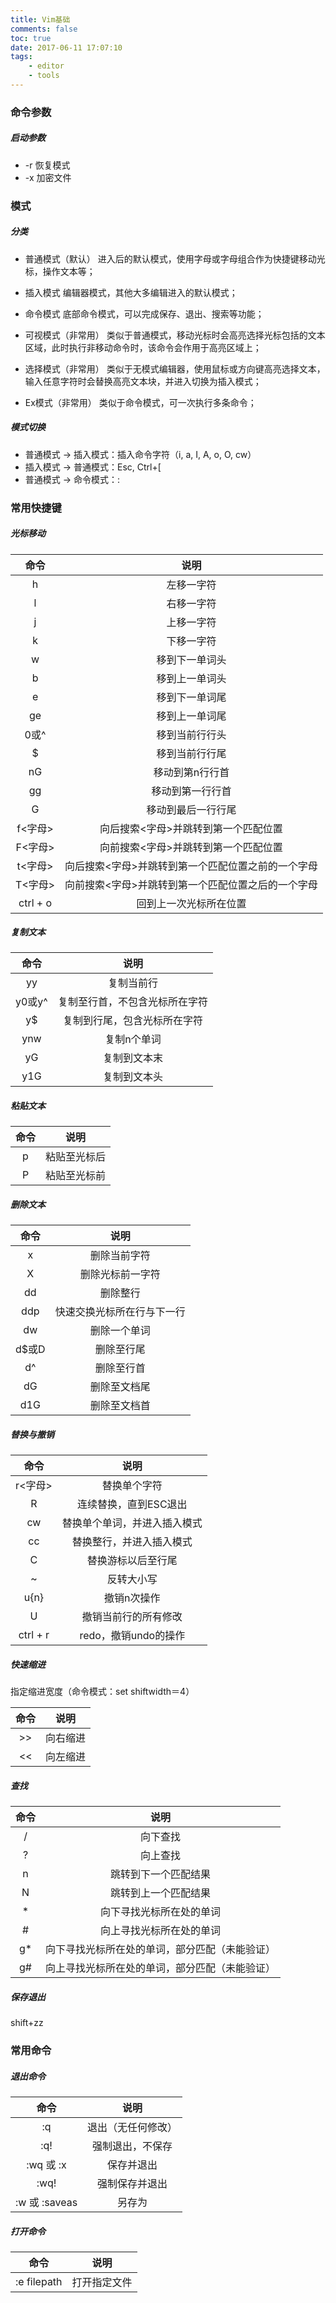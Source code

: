 ```yaml
---
title: Vim基础
comments: false
toc: true
date: 2017-06-11 17:07:10
tags:
	- editor
	- tools
---
```


### 命令参数
##### 启动参数

* -r	恢复模式
* -x	加密文件

### 模式
##### 分类
* 普通模式（默认）
进入后的默认模式，使用字母或字母组合作为快捷键移动光标，操作文本等；

* 插入模式
编辑器模式，其他大多编辑进入的默认模式；

* 命令模式
底部命令模式，可以完成保存、退出、搜索等功能；

<!-- more -->

* 可视模式（非常用）
类似于普通模式，移动光标时会高亮选择光标包括的文本区域，此时执行非移动命令时，该命令会作用于高亮区域上；

* 选择模式（非常用）
类似于无模式编辑器，使用鼠标或方向键高亮选择文本，输入任意字符时会替换高亮文本块，并进入切换为插入模式；

* Ex模式（非常用）
类似于命令模式，可一次执行多条命令；

##### 模式切换
* 普通模式 -> 插入模式：插入命令字符（i, a, I, A, o, O, cw）
* 插入模式 -> 普通模式：Esc, Ctrl+[
* 普通模式 -> 命令模式：:

### 常用快捷键
##### 光标移动
| 命令 | 说明 |
|:-:|:-:|
|h|左移一字符|
|l|右移一字符|
|j|上移一字符|
|k|下移一字符|
|w|移到下一单词头|
|b|移到上一单词头|
|e|移到下一单词尾|
|ge|移到上一单词尾|
|0或^|移到当前行行头|
|$|移到当前行行尾|
|nG|移动到第n行行首|
|gg|移动到第一行行首|
|G|移动到最后一行行尾|
|f<字母>|向后搜索<字母>并跳转到第一个匹配位置|
|F<字母>|向前搜索<字母>并跳转到第一个匹配位置|
|t<字母>|向后搜索<字母>并跳转到第一个匹配位置之前的一个字母|
|T<字母>|向前搜索<字母>并跳转到第一个匹配位置之后的一个字母|
|ctrl + o|回到上一次光标所在位置|

##### 复制文本
| 命令 | 说明 |
|:-:|:-:|
|yy|复制当前行|
|y0或y^|复制至行首，不包含光标所在字符|
|y$|复制到行尾，包含光标所在字符|
|ynw|复制n个单词|
|yG|复制到文本末|
|y1G|复制到文本头|

##### 粘贴文本
| 命令 | 说明 |
|:-:|:-:|
|p|粘贴至光标后|
|P|粘贴至光标前|

##### 删除文本
| 命令 | 说明 |
|:-:|:-:|
|x|删除当前字符|
|X|删除光标前一字符|
|dd|删除整行|
|ddp|快速交换光标所在行与下一行|
|dw|删除一个单词|
|d$或D|删除至行尾|
|d^|删除至行首|
|dG|删除至文档尾|
|d1G|删除至文档首|

##### 替换与撤销
| 命令 | 说明 |
|:-:|:-:|
|r<字母>|替换单个字符|
|R|连续替换，直到ESC退出|
|cw|替换单个单词，并进入插入模式|
|cc|替换整行，并进入插入模式|
|C|替换游标以后至行尾|
|~|反转大小写|
|u{n}|撤销n次操作|
|U|撤销当前行的所有修改|
|ctrl + r|redo，撤销undo的操作|

##### 快速缩进
指定缩进宽度（命令模式：set shiftwidth＝4）

| 命令 | 说明 |
|:-:|:-:|
|>>|向右缩进|
|<<|向左缩进|

##### 查找
| 命令 | 说明 |
|:-:|:-:|
|/|向下查找|
|?|向上查找|
|n|跳转到下一个匹配结果|
|N|跳转到上一个匹配结果|
|\*|向下寻找光标所在处的单词|
|\#|向上寻找光标所在处的单词|
|g\*|向下寻找光标所在处的单词，部分匹配（未能验证）|
|g\#|向上寻找光标所在处的单词，部分匹配（未能验证）|

##### 保存退出
shift+zz

### 常用命令
##### 退出命令
| 命令 | 说明 |
|:-:|:-:|
|:q|退出（无任何修改）|
|:q!|强制退出，不保存|
|:wq 或 :x|保存并退出|
|:wq!|强制保存并退出|
|:w <path> 或 :saveas <path>|另存为|

##### 打开命令
| 命令 | 说明 |
|:-:|:-:|
|:e filepath|打开指定文件|